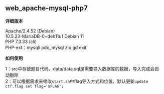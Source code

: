 ## web_apache-mysql-php7

**详细版本**

Apache/2.4.52 (Debian)  
10.5.23-MariaDB-0+deb11u1 Debian 11  
PHP 7.3.33 (cli)  
PHP-ext：mysqli pdo_mysql zip gd exif

**如何使用**

1：src中存放题目代码，data/data.sql是需要导入数据库的数据，导入完成会自动删除  
2：可以根据需求来修改`start.sh`中flag导入方式和位置，默认更新`update ctf.flag set flag='$FLAG';`

